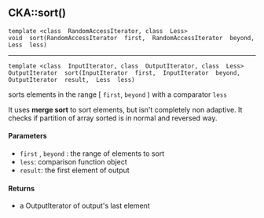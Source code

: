 ## CKA::sort()

	template <class  RandomAccessIterator, class  Less>
	void  sort(RandomAccessIterator  first,  RandomAccessIterator  beyond,  Less  less)
---
	template <class  InputIterator, class  OutputIterator, class  Less>
	OutputIterator  sort(InputIterator  first,  InputIterator  beyond,  OutputIterator  result,  Less  less)

sorts elements in the range [ `first`, `beyond` ) with a comparator `less`

It uses **merge sort** to sort elements, but isn't completely non adaptive. It checks if partition of array sorted is in normal and reversed way.

#### Parameters
* `first` , `beyond`	: the range of elements to sort
* `less`: comparison function object  
* `result`: the first element of output

#### Returns
* a OutputIterator of output's last element
